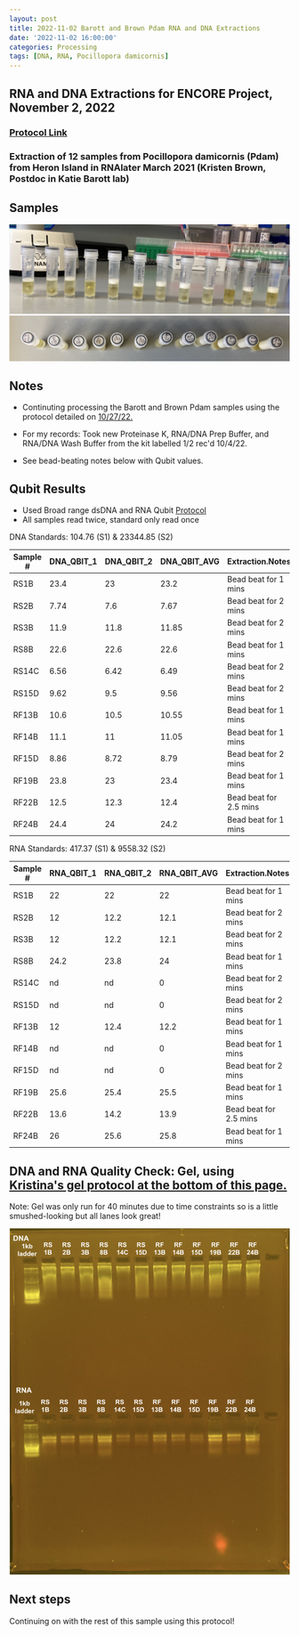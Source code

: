 ```yaml
---
layout: post
title: 2022-11-02 Barott and Brown Pdam RNA and DNA Extractions
date: '2022-11-02 16:00:00'
categories: Processing
tags: [DNA, RNA, Pocillopora damicornis]
---
```


## RNA and DNA Extractions for ENCORE Project, November 2, 2022

### [Protocol Link](https://zdellaert.github.io/ZD_Putnam_Lab_Notebook/Protocols_Zymo_Quick_DNA_RNA_Miniprep_Plus/)

### Extraction of 12 samples from Pocillopora damicornis (Pdam) from Heron Island in RNAlater March 2021 (Kristen Brown, Postdoc in Katie Barott lab)

## Samples

![2202-11-02-tubes.JPG](https://github.com/zdellaert/ZD_Putnam_Lab_Notebook/blob/master/images/samples/2022-11-02-tubes.JPG?raw=true)
![2022-11-02-caps.JPG](https://github.com/zdellaert/ZD_Putnam_Lab_Notebook/blob/master/images/samples/2022-11-02-caps.JPG?raw=true)

## Notes

- Continuting processing the Barott and Brown Pdam samples using the protocol detailed on [10/27/22.](https://zdellaert.github.io/ZD_Putnam_Lab_Notebook/Barott-and-Brown-Pdam-RNA-DNA-Extractions-2022-10-27/)

- For my records: Took new Proteinase K, RNA/DNA Prep Buffer, and RNA/DNA Wash Buffer from the kit labelled 1/2 rec'd 10/4/22.

- See bead-beating notes below with Qubit values.

## Qubit Results

- Used Broad range dsDNA and RNA Qubit [Protocol](https://meschedl.github.io/MESPutnam_Open_Lab_Notebook/Qubit-Protocol/)
- All samples read twice, standard only read once

DNA Standards: 104.76 (S1) & 23344.85 (S2)

| Sample # | DNA_QBIT_1 | DNA_QBIT_2 | DNA_QBIT_AVG | Extraction.Notes       |
|----------|------------|------------|--------------|------------------------|
| RS1B     | 23.4       | 23         | 23.2         | Bead beat for 1 mins   |
| RS2B     | 7.74       | 7.6        | 7.67         | Bead beat for 2 mins   |
| RS3B     | 11.9       | 11.8       | 11.85        | Bead beat for 2 mins   |
| RS8B     | 22.6       | 22.6       | 22.6         | Bead beat for 1 mins   |
| RS14C    | 6.56       | 6.42       | 6.49         | Bead beat for 2 mins   |
| RS15D    | 9.62       | 9.5        | 9.56         | Bead beat for 2 mins   |
| RF13B    | 10.6       | 10.5       | 10.55        | Bead beat for 1 mins   |
| RF14B    | 11.1       | 11         | 11.05        | Bead beat for 1 mins   |
| RF15D    | 8.86       | 8.72       | 8.79         | Bead beat for 2 mins   |
| RF19B    | 23.8       | 23         | 23.4         | Bead beat for 1 mins   |
| RF22B    | 12.5       | 12.3       | 12.4         | Bead beat for 2.5 mins |
| RF24B    | 24.4       | 24         | 24.2         | Bead beat for 1 mins   |

RNA Standards: 417.37 (S1) & 9558.32 (S2)

| Sample # | RNA_QBIT_1 | RNA_QBIT_2 | RNA_QBIT_AVG | Extraction.Notes       |
|----------|------------|------------|--------------|------------------------|
| RS1B     | 22         | 22         | 22           | Bead beat for 1 mins   |
| RS2B     | 12         | 12.2       | 12.1         | Bead beat for 2 mins   |
| RS3B     | 12         | 12.2       | 12.1         | Bead beat for 2 mins   |
| RS8B     | 24.2       | 23.8       | 24           | Bead beat for 1 mins   |
| RS14C    | nd         | nd         | 0            | Bead beat for 2 mins   |
| RS15D    | nd         | nd         | 0            | Bead beat for 2 mins   |
| RF13B    | 12         | 12.4       | 12.2         | Bead beat for 1 mins   |
| RF14B    | nd         | nd         | 0            | Bead beat for 1 mins   |
| RF15D    | nd         | nd         | 0            | Bead beat for 2 mins   |
| RF19B    | 25.6       | 25.4       | 25.5         | Bead beat for 1 mins   |
| RF22B    | 13.6       | 14.2       | 13.9         | Bead beat for 2.5 mins |
| RF24B    | 26         | 25.6       | 25.8         | Bead beat for 1 mins   |

## DNA and RNA Quality Check: Gel, using [Kristina's gel protocol at the bottom of this page.](https://zdellaert.github.io/ZD_Putnam_Lab_Notebook/Protocols_Zymo_Quick_DNA_RNA_Miniprep_Plus/)

Note: Gel was only run for 40 minutes due to time constraints so is a little smushed-looking but all lanes look great!

![2022-11-02-gel.JPG](https://github.com/zdellaert/ZD_Putnam_Lab_Notebook/blob/master/images/gels/2022-11-02-gel.JPG?raw=true)

## Next steps

Continuing on with the rest of this sample using this protocol!
